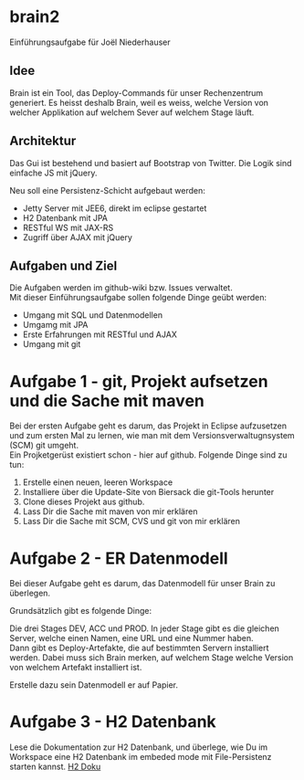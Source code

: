 brain2
======

Einführungsaufgabe für Joël Niederhauser



Idee
----

Brain ist ein Tool, das Deploy-Commands für unser Rechenzentrum generiert. 
Es heisst deshalb Brain, weil es weiss, welche Version von welcher Applikation auf welchem Sever auf welchem Stage läuft. 



Architektur
-----------

Das Gui ist bestehend und basiert auf Bootstrap von Twitter. Die Logik sind einfache JS mit jQuery. 

Neu soll eine Persistenz-Schicht aufgebaut werden: 

- Jetty Server mit JEE6, direkt im eclipse gestartet
- H2 Datenbank mit JPA
- RESTful WS mit JAX-RS
- Zugriff über AJAX mit jQuery


Aufgaben und Ziel
-----------------


Die Aufgaben werden im github-wiki bzw. Issues verwaltet.   
Mit dieser Einführungsaufgabe sollen folgende Dinge geübt werden: 
- Umgang mit SQL und Datenmodellen
- Umgamg mit JPA
- Erste Erfahrungen mit RESTful und AJAX
- Umgang mit git





# Aufgabe 1 - git, Projekt aufsetzen und die Sache mit maven


Bei der ersten Aufgabe geht es darum, das Projekt in Eclipse aufzusetzen und zum ersten Mal zu lernen, wie man mit dem Versionsverwaltugnsystem (SCM) git umgeht.  
Ein Projketgerüst existiert schon - hier auf github. Folgende Dinge sind zu tun: 

1. Erstelle einen neuen, leeren Workspace  
2. Installiere über die Update-Site von Biersack die git-Tools herunter
3. Clone dieses Projekt aus github. 
4. Lass Dir die Sache mit maven von mir erklären
5. Lass Dir die Sache mit SCM, CVS und git von mir erklären


# Aufgabe 2 - ER Datenmodell

Bei dieser Aufgabe geht es darum, das Datenmodell für unser Brain zu überlegen. 

Grundsätzlich gibt es folgende Dinge: 

Die drei Stages DEV, ACC und PROD. In jeder Stage gibt es die gleichen Server, welche einen Namen, eine URL und eine Nummer haben.  
Dann gibt es Deploy-Artefakte, die auf bestimmten Servern installiert werden. Dabei muss sich Brain merken, auf welchem Stage welche Version von welchem Artefakt installiert ist.  

Erstelle dazu sein Datenmodell er auf Papier. 


# Aufgabe 3 - H2 Datenbank

Lese die Dokumentation zur H2 Datenbank, und überlege, wie Du im Workspace eine H2 Datenbank im embeded mode mit File-Persistenz starten kannst. [H2 Doku](http://www.h2database.com/html/features.html#connection_modes)




